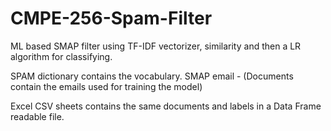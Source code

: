 # CMPE-256-Spam-Filter
ML based SMAP filter using TF-IDF vectorizer, similarity and then a LR algorithm for classifying.


SPAM dictionary contains the vocabulary.
SMAP email - (Documents contain the emails used for training the model)

Excel CSV sheets contains the same documents and labels in a Data Frame readable file.
